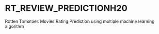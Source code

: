 # RT_REVIEW_PREDICTIONH20
Rotten Tomatoes Movies Rating Prediction using multiple machine learning algorithm

